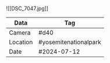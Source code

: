 ![[DSC_7047.jpg]]

| Data     | Tag                   |
| -------- | --------------------- |
| Camera   | #d40                  |
| Location | #yosemitenationalpark |
| Date     | #2024-07-12           |
